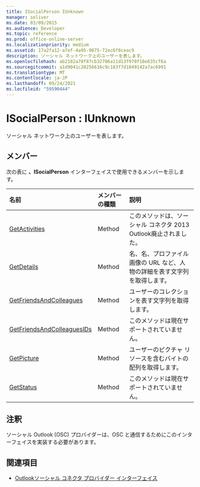 ```yaml
---
title: ISocialPerson IUnknown
manager: soliver
ms.date: 03/09/2015
ms.audience: Developer
ms.topic: reference
ms.prod: office-online-server
ms.localizationpriority: medium
ms.assetid: 17a2fa12-a7ef-4a95-9875-72ec6f8ceac9
description: ソーシャル ネットワーク上のユーザーを表します。
ms.openlocfilehash: ab2182a78f87cb32706a11d13f970f18e635cf6a
ms.sourcegitcommit: a1d9041c20256616c9c183f7d1049142a7ac6991
ms.translationtype: MT
ms.contentlocale: ja-JP
ms.lasthandoff: 09/24/2021
ms.locfileid: "59590444"
---
```

# <a name="isocialperson--iunknown"></a>ISocialPerson : IUnknown

ソーシャル ネットワーク上のユーザーを表します。
  
## <a name="members"></a>メンバー

次の表に **、ISocialPerson** インターフェイスで使用できるメンバーを示します。 
  
|**名前**|**メンバーの種類**|**説明**|
|:-----|:-----|:-----|
|[GetActivities](isocialperson-getactivities.md) <br/> |Method  <br/> |このメソッドは、ソーシャル コネクタ 2013 Outlook廃止されました。  <br/> |
|[GetDetails](isocialperson-getdetails.md) <br/> |Method  <br/> |名、名、プロファイル画像の URL など、人物の詳細を表す文字列を取得します。  <br/> |
|[GetFriendsAndColleagues](isocialperson-getfriendsandcolleagues.md) <br/> |Method  <br/> |ユーザーのコレクションを表す文字列を取得します。  <br/> |
|[GetFriendsAndColleaguesIDs](isocialperson-getfriendsandcolleaguesids.md) <br/> |Method  <br/> |このメソッドは現在サポートされていません。  <br/> |
|[GetPicture](isocialperson-getpicture.md) <br/> |Method  <br/> |ユーザーのピクチャ リソースを含むバイトの配列を取得します。  <br/> |
|[GetStatus](isocialperson-getstatus.md) <br/> |Method  <br/> |このメソッドは現在サポートされていません。  <br/> |
   
## <a name="remarks"></a>注釈

ソーシャル Outlook (OSC) プロバイダーは、OSC と通信するためにこのインターフェイスを実装する必要があります。
  
## <a name="see-also"></a>関連項目

- [Outlookソーシャル コネクタ プロバイダー インターフェイス](outlook-social-connector-provider-interfaces.md)

